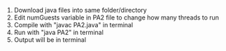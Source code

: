1) Download java files into same folder/directory
2) Edit numGuests variable in PA2 file to change how many threads to run
3) Compile with "javac PA2.java" in terminal
4) Run with "java PA2" in terminal
5) Output will be in terminal

